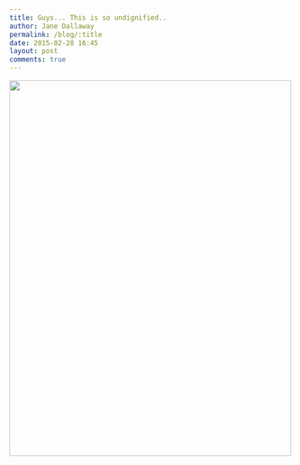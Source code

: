 ```yaml
---
title: Guys... This is so undignified..
author: Jane Dallaway
permalink: /blog/:title
date: 2015-02-28 16:45
layout: post
comments: true
---
```


<div><a href="//static.skitters.dallaway.com/tp_IMG_20150228_151205.jpg"><img src="//static.skitters.dallaway.com/tp_thumb_IMG_20150228_151205.jpg" width="500" height="667"/></a></div>


  
      
